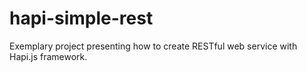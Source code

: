 # hapi-simple-rest
Exemplary project presenting how to create RESTful web service with Hapi.js framework.
